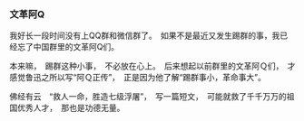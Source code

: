 ### 文革阿Q

我好长一段时间没有上QQ群和微信群了。　如果不是最近又发生踢群的事，我已经忘了中国群里的文革阿Q们。

本来嘛，　踢群这种小事，　不必放在心上。　后来想起以前群里的文革阿Ｑ们，　才感觉鲁迅之所以写“阿Ｑ正传”，　正是因为他了解“踢群事小，革命事大”。

佛经有云　“救人一命，胜造七级浮屠”，　写一篇短文，　可能就救了千千万万的祖国优秀人才，　那也是功德无量。
